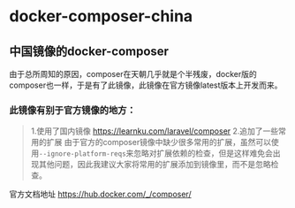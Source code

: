 # docker-composer-china
## 中国镜像的docker-composer
由于总所周知的原因，composer在天朝几乎就是个半残废，docker版的composer也一样，于是有了此镜像，此镜像在官方镜像latest版本上开发而来。  
### 此镜像有别于官方镜像的地方：
>1.使用了国内镜像 https://learnku.com/laravel/composer
>2.追加了一些常用的扩展
由于官方的composer镜像中缺少很多常用的扩展，虽然可以使用`--ignore-platform-reqs`来忽略对扩展依赖的检查，但是这样难免会出现其他问题，因此我建议大家将常用的扩展添加到镜像里，而不是忽略检查。

官方文档地址
https://hub.docker.com/_/composer/
